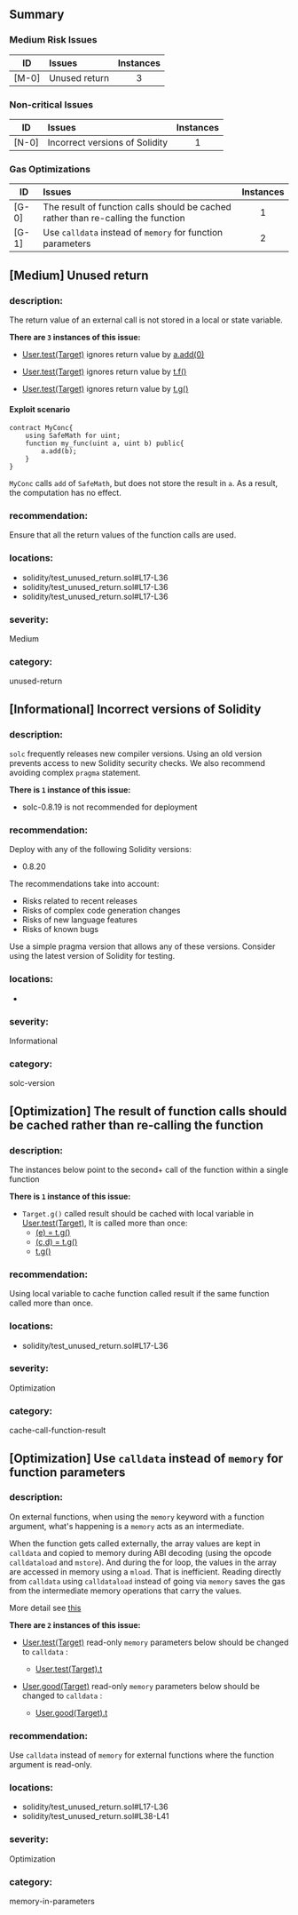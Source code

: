 ## Summary 

### Medium Risk Issues

|ID|Issues|Instances|
|---|:---|:---:|
| [M-0] | Unused return | 3 |


### Non-critical Issues

|ID|Issues|Instances|
|---|:---|:---:|
| [N-0] | Incorrect versions of Solidity | 1 |


### Gas Optimizations

|ID|Issues|Instances|
|---|:---|:---:|
| [G-0] | The result of function calls should be cached rather than re-calling the function | 1 |
| [G-1] | Use `calldata` instead of `memory` for function parameters | 2 |



## [Medium] Unused return

### description:
The return value of an external call is not stored in a local or state variable.

**There are `3` instances of this issue:**

- [User.test(Target)](solidity/test_unused_return.sol#L17-L36) ignores return value by [a.add(0)](solidity/test_unused_return.sol#L22)

- [User.test(Target)](solidity/test_unused_return.sol#L17-L36) ignores return value by [t.f()](solidity/test_unused_return.sol#L18)

- [User.test(Target)](solidity/test_unused_return.sol#L17-L36) ignores return value by [t.g()](solidity/test_unused_return.sol#L30)

#### Exploit scenario

```solidity
contract MyConc{
    using SafeMath for uint;   
    function my_func(uint a, uint b) public{
        a.add(b);
    }
}
```
`MyConc` calls `add` of `SafeMath`, but does not store the result in `a`. As a result, the computation has no effect.

### recommendation:
Ensure that all the return values of the function calls are used.

### locations:
- solidity/test_unused_return.sol#L17-L36
- solidity/test_unused_return.sol#L17-L36
- solidity/test_unused_return.sol#L17-L36

### severity:
Medium

### category:
unused-return

## [Informational] Incorrect versions of Solidity

### description:

`solc` frequently releases new compiler versions. Using an old version prevents access to new Solidity security checks.
We also recommend avoiding complex `pragma` statement.

**There is `1` instance of this issue:**

- solc-0.8.19 is not recommended for deployment


### recommendation:

Deploy with any of the following Solidity versions:
- 0.8.20

The recommendations take into account:
- Risks related to recent releases
- Risks of complex code generation changes
- Risks of new language features
- Risks of known bugs

Use a simple pragma version that allows any of these versions.
Consider using the latest version of Solidity for testing.

### locations:
- 

### severity:
Informational

### category:
solc-version

## [Optimization] The result of function calls should be cached rather than re-calling the function

### description:

The instances below point to the second+ call of the function within a single function


**There is `1` instance of this issue:**

- `Target.g()` called result should be cached with local variable in [User.test(Target)](solidity/test_unused_return.sol#L17-L36), It is called more than once:
	- [(e) = t.g()](solidity/test_unused_return.sol#L35)
	- [(c,d) = t.g()](solidity/test_unused_return.sol#L32)
	- [t.g()](solidity/test_unused_return.sol#L30)


### recommendation:

Using local variable to cache function called result if the same function called more than once.


### locations:
- solidity/test_unused_return.sol#L17-L36

### severity:
Optimization

### category:
cache-call-function-result

## [Optimization] Use `calldata` instead of `memory` for function parameters

### description:

On external functions, when using the `memory` keyword with a function argument, what's happening is a `memory` acts as an intermediate.

When the function gets called externally, the array values are kept in `calldata` and copied to memory during ABI decoding (using the opcode `calldataload` and `mstore`). 
And during the for loop, the values in the array are accessed in memory using a `mload`. That is inefficient. Reading directly from `calldata` using `calldataload` instead of going via `memory` saves the gas from the intermediate memory operations that carry the values.

More detail see [this](https://ethereum.stackexchange.com/questions/74442/when-should-i-use-calldata-and-when-should-i-use-memory)


**There are `2` instances of this issue:**

- [User.test(Target)](solidity/test_unused_return.sol#L17-L36) read-only `memory` parameters below should be changed to `calldata` :
	- [User.test(Target).t](solidity/test_unused_return.sol#L17)

- [User.good(Target)](solidity/test_unused_return.sol#L38-L41) read-only `memory` parameters below should be changed to `calldata` :
	- [User.good(Target).t](solidity/test_unused_return.sol#L38)


### recommendation:
Use `calldata` instead of `memory` for external functions where the function argument is read-only.

### locations:
- solidity/test_unused_return.sol#L17-L36
- solidity/test_unused_return.sol#L38-L41

### severity:
Optimization

### category:
memory-in-parameters
